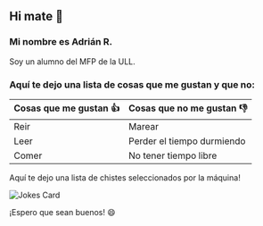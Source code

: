 ## Hi mate 👋

### Mi nombre es Adrián R.

Soy un alumno del MFP de la ULL.

### Aquí te dejo una lista de cosas que me gustan y que no:

Cosas que me gustan :+1: | Cosas que no me gustan :-1:
--------------------|-----------------------
Reir | Marear
Leer | Perder el tiempo durmiendo
Comer | No tener tiempo libre

Aquí te dejo una lista de chistes seleccionados por la máquina!

![Jokes Card](https://readme-jokes.vercel.app/api)

¡Espero que sean buenos! :smile:


<!--
**adrianrsac/adrianrsac** is a ✨ _special_ ✨ repository because its `README.md` (this file) appears on your GitHub profile.

Here are some ideas to get you started:

- 🔭 I’m currently working on ...
- 🌱 I’m currently learning ...
- 👯 I’m looking to collaborate on ...
- 🤔 I’m looking for help with ...
- 💬 Ask me about ...
- 📫 How to reach me: ...
- 😄 Pronouns: ...
- ⚡ Fun fact: ...
-->
